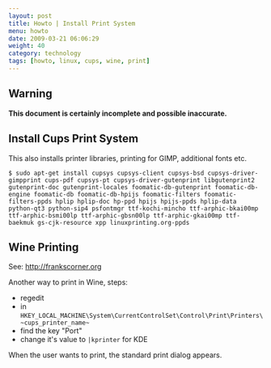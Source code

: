 ```yaml
---
layout: post
title: Howto | Install Print System
menu: howto
date: 2009-03-21 06:06:29
weight: 40
category: technology
tags: [howto, linux, cups, wine, print]
---
```


## Warning

**This document is certainly incomplete and possible inaccurate.**

## Install Cups Print System

This also installs printer libraries, printing for GIMP, additional fonts etc.

    $ sudo apt-get install cupsys cupsys-client cupsys-bsd cupsys-driver-gimpprint cups-pdf cupsys-pt cupsys-driver-gutenprint libgutenprint2 gutenprint-doc gutenprint-locales foomatic-db-gutenprint foomatic-db-engine foomatic-db foomatic-db-hpijs foomatic-filters foomatic-filters-ppds hplip hplip-doc hp-ppd hpijs hpijs-ppds hplip-data python-qt3 python-sip4 psfontmgr ttf-kochi-mincho ttf-arphic-bkai00mp ttf-arphic-bsmi00lp ttf-arphic-gbsn00lp ttf-arphic-gkai00mp ttf-baekmuk gs-cjk-resource xpp linuxprinting.org-ppds 

## Wine Printing

See: http://frankscorner.org

Another way to print in Wine, steps:

   * regedit
   * in `HKEY_LOCAL_MACHINE\System\CurrentControlSet\Control\Print\Printers\~cups_printer_name~`
   * find the key "Port"
   * change it's value to `|kprinter` for KDE

When the user wants to print, the standard print dialog appears.

